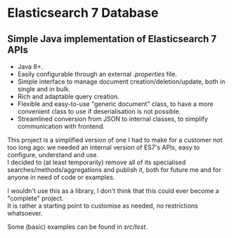 # Elasticsearch 7 Database
## Simple Java implementation of Elasticsearch 7 APIs
* Java 8+.
* Easily configurable through an external *.properties* file.  
* Simple interface to manage document creation/deletion/update, both in single and in bulk.  
* Rich and adaptable query creation.  
* Flexible and easy-to-use "generic document" class, to have a more convenient class to use if deserialisation is not possible.  
* Streamlined conversion from JSON to internal classes, to simplify communication with frontend.  

This project is a simplified version of one I had to make for a customer not too long ago: we needed an internal version of ES7's APIs, easy to configure, understand and use.  
I decided to (at least temporarily) remove all of its specialised searches/methods/aggregations and publish it, both for future me and for anyone in need of code or examples.  

I wouldn't use this as a library, I don't think that this could ever become a "complete" project.  
It is rather a starting point to customise as needed, no restrictions whatsoever.  

Some (basic) examples can be found in *src/test*.
